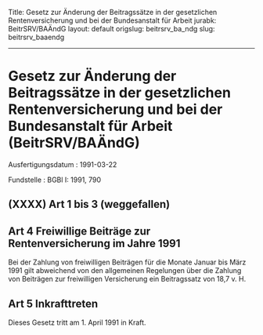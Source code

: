 Title: Gesetz zur Änderung der Beitragssätze in der gesetzlichen Rentenversicherung
  und bei der Bundesanstalt für Arbeit
jurabk: BeitrSRV/BAÄndG
layout: default
origslug: beitrsrv_ba_ndg
slug: beitrsrv_baaendg

---

# Gesetz zur Änderung der Beitragssätze in der gesetzlichen Rentenversicherung und bei der Bundesanstalt für Arbeit (BeitrSRV/BAÄndG)

Ausfertigungsdatum
:   1991-03-22

Fundstelle
:   BGBl I: 1991, 790



## (XXXX) Art 1 bis 3 (weggefallen)


## Art 4 Freiwillige Beiträge zur Rentenversicherung im Jahre 1991

Bei der Zahlung von freiwilligen Beiträgen für die Monate Januar bis
März 1991 gilt abweichend von den allgemeinen Regelungen über die
Zahlung von Beiträgen zur freiwilligen Versicherung ein Beitragssatz
von 18,7 v. H.


## Art 5 Inkrafttreten

Dieses Gesetz tritt am 1. April 1991 in Kraft.

